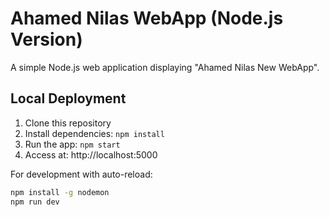 # Ahamed Nilas WebApp (Node.js Version)

A simple Node.js web application displaying "Ahamed Nilas New WebApp".

## Local Deployment

1. Clone this repository
2. Install dependencies: `npm install`
3. Run the app: `npm start`
4. Access at: http://localhost:5000

For development with auto-reload:
```bash
npm install -g nodemon
npm run dev